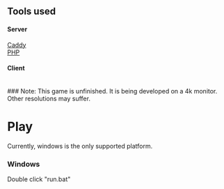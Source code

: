 ## Tools used
#### Server
[Caddy](https://github.com/caddyserver/caddy) <br>
[PHP](https://github.com/php/php-src)

#### Client

<br>
### Note:
This game is unfinished. It is being developed on a 4k monitor. Other resolutions may suffer.

# Play
Currently, windows is the only supported platform.
### Windows
Double click "run.bat"

